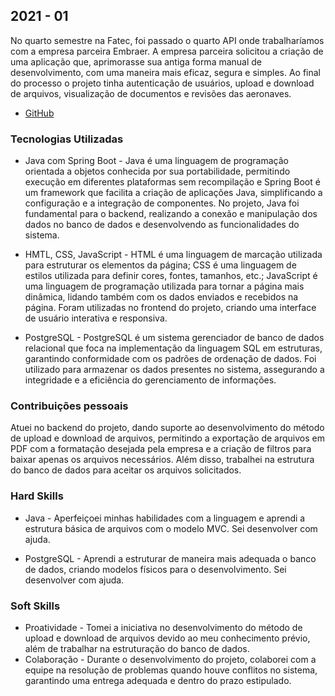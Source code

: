 ## 2021 - 01
No quarto semestre na Fatec, foi passado o quarto API onde trabalharíamos com a empresa parceira Embraer. A empresa parceira solicitou a criação de uma aplicação que, aprimorasse sua antiga forma manual de desenvolvimento, com uma maneira mais eficaz, segura e simples. Ao final do processo o projeto tinha autenticação de usuários, upload e download de arquivos, visualização de documentos e revisões das aeronaves.

- [GitHub](https://github.com/giovannialves01/Sirius)

### Tecnologias Utilizadas

- Java com Spring Boot - Java é uma linguagem de programação orientada a objetos conhecida por sua portabilidade, permitindo execução em diferentes plataformas sem recompilação e Spring Boot é um framework que facilita a criação de aplicações Java, simplificando a configuração e a integração de componentes. No projeto, Java foi fundamental para o backend, realizando a conexão e manipulação dos dados no banco de dados e desenvolvendo as funcionalidades do sistema.

- HMTL, CSS, JavaScript - HTML é uma linguagem de marcação utilizada para estruturar os elementos da página; CSS é uma linguagem de estilos utilizada para definir cores, fontes, tamanhos, etc.; JavaScript é uma linguagem de programação utilizada para tornar a página mais dinâmica, lidando também com os dados enviados e recebidos na página. Foram utilizadas no frontend do projeto, criando uma interface de usuário interativa e responsiva.

- PostgreSQL - PostgreSQL é um sistema gerenciador de banco de dados relacional que foca na implementação da linguagem SQL em estruturas, garantindo conformidade com os padrões de ordenação de dados. Foi utilizado para armazenar os dados presentes no sistema, assegurando a integridade e a eficiência do gerenciamento de informações.

### Contribuições pessoais 

Atuei no backend do projeto, dando suporte ao desenvolvimento do método de upload e download de arquivos, permitindo a exportação de arquivos em PDF com a formatação desejada pela empresa e a criação de filtros para baixar apenas os arquivos necessários. Além disso, trabalhei na estrutura do banco de dados para aceitar os arquivos solicitados.

### Hard Skills 

- Java - Aperfeiçoei minhas habilidades com a linguagem e aprendi a estrutura básica de arquivos com o modelo MVC. Sei desenvolver com ajuda.

- PostgreSQL - Aprendi a estruturar de maneira mais adequada o banco de dados, criando modelos físicos para o desenvolvimento. Sei desenvolver com ajuda.

### Soft Skills 

- Proatividade - Tomei a iniciativa no desenvolvimento do método de upload e download de arquivos devido ao meu conhecimento prévio, além de trabalhar na estruturação do banco de dados. 
- Colaboração - Durante o desenvolvimento do projeto, colaborei com a equipe na resolução de problemas quando houve conflitos no sistema, garantindo uma entrega adequada e dentro do prazo estipulado.

